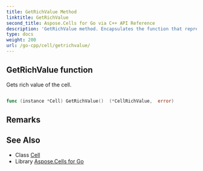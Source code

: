 ```yaml
---
title: GetRichValue Method 
linktitle: GetRichValue
second_title: Aspose.Cells for Go via C++ API Reference
description: 'GetRichValue method. Encapsulates the function that represents getrichvalue in Go.'
type: docs
weight: 200
url: /go-cpp/cell/getrichvalue/
---
```


## GetRichValue function

Gets rich value of the cell.

```go

func (instance *Cell) GetRichValue()  (*CellRichValue,  error) 

```

## Remarks


## See Also

* Class [Cell](../)
* Library [Aspose.Cells for Go](../../)
